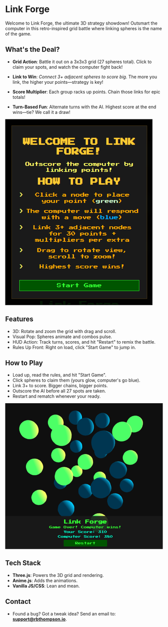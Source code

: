 # Link Forge

Welcome to Link Forge, the ultimate 3D strategy showdown! Outsmart the computer in this retro-inspired grid battle where linking spheres is the name of the game. 

## What's the Deal?

- **Grid Action**: Battle it out on a 3x3x3 grid (27 spheres total). Click to claim your spots, and watch the computer fight back!

- **Link to Win**: *Connect 3+ adjacent spheres to score big.* The more you link, the higher your points—strategy is key!

- **Score Multiplier**: Each group racks up points. Chain those links for epic totals!

- **Turn-Based Fun**: Alternate turns with the AI. Highest score at the end wins—tie? We call it a draw!

[![The Landing Page](/preview_02.png "Landing Page preview with game rules")](https://link-forge.rbthompson.io)


## Features

- 3D: Rotate and zoom the grid with drag and scroll.
- Visual Pop: Spheres animate and combos pulse.
- HUD Action: Track turns, scores, and hit "Restart" to remix the battle.
- Rules Up Front: Right on load, click "Start Game" to jump in.

## How to Play

- Load up, read the rules, and hit "Start Game".
- Click spheres to claim them (yours glow, computer's go blue).
- Link 3+ to score. Bigger chains, bigger points.
- Outscore the AI before all 27 spots are taken.
- Restart and rematch whenever your ready.

[![Gameplay](/preview_01.png "Beat by the computer, again!")](https://link-forge.rbthompson.io)

## Tech Stack

- **Three.js**: Powers the 3D grid and rendering.
- **Anime.js**: Adds the animations.
- **Vanilla JS/CSS**: Lean and mean.

## Contact

- Found a bug? Got a tweak idea? Send an email to: **<support@rbthompson.io>**.